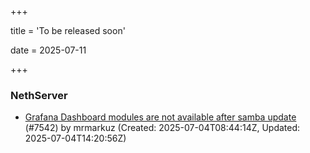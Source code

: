 +++

title = 'To be released soon'

date = 2025-07-11

+++

### NethServer

- [Grafana Dashboard modules are not available after samba update](https://github.com/NethServer/dev/issues/7542) (#7542) by mrmarkuz (Created: 2025-07-04T08:44:14Z, Updated: 2025-07-04T14:20:56Z)

